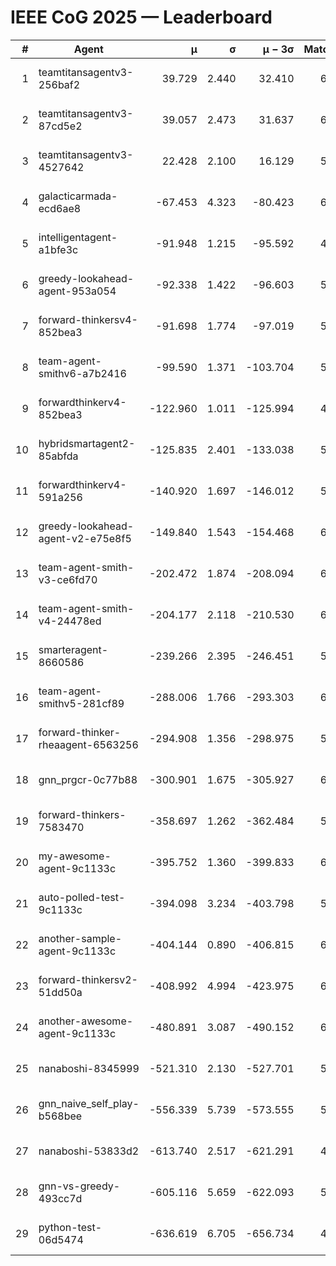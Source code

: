 # IEEE CoG 2025 — Leaderboard

| # | Agent | μ | σ | μ − 3σ | Matches | Updated |
|---:|---|---:|---:|---:|---:|---|
| 1 | teamtitansagentv3-256baf2 | 39.729 | 2.440 | 32.410 | 6268 | 2025-08-19 11:40 |
| 2 | teamtitansagentv3-87cd5e2 | 39.057 | 2.473 | 31.637 | 6232 | 2025-08-19 11:40 |
| 3 | teamtitansagentv3-4527642 | 22.428 | 2.100 | 16.129 | 5976 | 2025-08-19 11:40 |
| 4 | galacticarmada-ecd6ae8 | -67.453 | 4.323 | -80.423 | 6220 | 2025-08-19 11:40 |
| 5 | intelligentagent-a1bfe3c | -91.948 | 1.215 | -95.592 | 4966 | 2025-08-19 11:40 |
| 6 | greedy-lookahead-agent-953a054 | -92.338 | 1.422 | -96.603 | 5856 | 2025-08-19 11:40 |
| 7 | forward-thinkersv4-852bea3 | -91.698 | 1.774 | -97.019 | 5339 | 2025-08-19 11:40 |
| 8 | team-agent-smithv6-a7b2416 | -99.590 | 1.371 | -103.704 | 5920 | 2025-08-19 11:40 |
| 9 | forwardthinkerv4-852bea3 | -122.960 | 1.011 | -125.994 | 4956 | 2025-08-19 11:40 |
| 10 | hybridsmartagent2-85abfda | -125.835 | 2.401 | -133.038 | 5840 | 2025-08-19 11:40 |
| 11 | forwardthinkerv4-591a256 | -140.920 | 1.697 | -146.012 | 5495 | 2025-08-19 11:40 |
| 12 | greedy-lookahead-agent-v2-e75e8f5 | -149.840 | 1.543 | -154.468 | 6176 | 2025-08-19 11:40 |
| 13 | team-agent-smith-v3-ce6fd70 | -202.472 | 1.874 | -208.094 | 6722 | 2025-08-19 11:40 |
| 14 | team-agent-smith-v4-24478ed | -204.177 | 2.118 | -210.530 | 6502 | 2025-08-19 11:40 |
| 15 | smarteragent-8660586 | -239.266 | 2.395 | -246.451 | 5250 | 2025-08-19 11:40 |
| 16 | team-agent-smithv5-281cf89 | -288.006 | 1.766 | -293.303 | 6220 | 2025-08-19 11:40 |
| 17 | forward-thinker-rheaagent-6563256 | -294.908 | 1.356 | -298.975 | 5722 | 2025-08-19 11:40 |
| 18 | gnn_prgcr-0c77b88 | -300.901 | 1.675 | -305.927 | 6030 | 2025-08-19 11:40 |
| 19 | forward-thinkers-7583470 | -358.697 | 1.262 | -362.484 | 5540 | 2025-08-19 11:40 |
| 20 | my-awesome-agent-9c1133c | -395.752 | 1.360 | -399.833 | 6540 | 2025-08-19 11:40 |
| 21 | auto-polled-test-9c1133c | -394.098 | 3.234 | -403.798 | 5640 | 2025-08-19 11:40 |
| 22 | another-sample-agent-9c1133c | -404.144 | 0.890 | -406.815 | 6120 | 2025-08-19 11:40 |
| 23 | forward-thinkersv2-51dd50a | -408.992 | 4.994 | -423.975 | 6282 | 2025-08-19 11:40 |
| 24 | another-awesome-agent-9c1133c | -480.891 | 3.087 | -490.152 | 6660 | 2025-08-19 11:40 |
| 25 | nanaboshi-8345999 | -521.310 | 2.130 | -527.701 | 5260 | 2025-08-19 11:40 |
| 26 | gnn_naive_self_play-b568bee | -556.339 | 5.739 | -573.555 | 5120 | 2025-08-19 11:40 |
| 27 | nanaboshi-53833d2 | -613.740 | 2.517 | -621.291 | 4600 | 2025-08-19 11:40 |
| 28 | gnn-vs-greedy-493cc7d | -605.116 | 5.659 | -622.093 | 5160 | 2025-08-19 11:40 |
| 29 | python-test-06d5474 | -636.619 | 6.705 | -656.734 | 4950 | 2025-08-19 11:40 |
